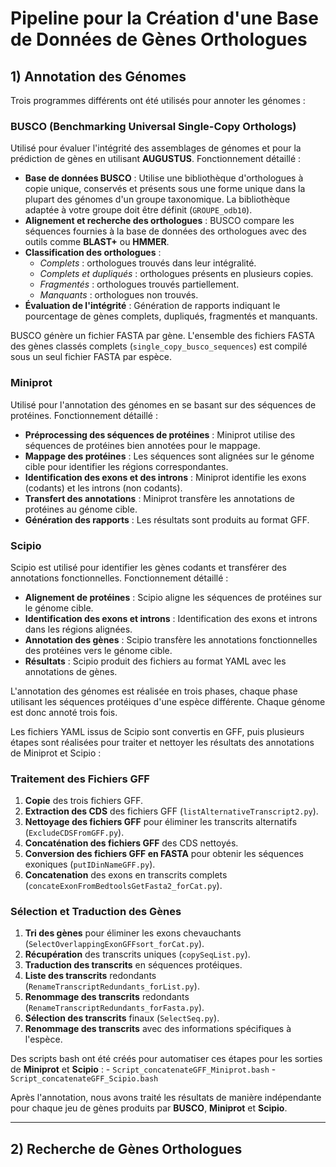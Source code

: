# Pipeline pour la Création d'une Base de Données de Gènes Orthologues

## 1) Annotation des Génomes

Trois programmes différents ont été utilisés pour annoter les génomes :

### BUSCO (Benchmarking Universal Single-Copy Orthologs)

Utilisé pour évaluer l'intégrité des assemblages de génomes et pour la prédiction de gènes en utilisant **AUGUSTUS**. Fonctionnement détaillé :

-   **Base de données BUSCO** : Utilise une bibliothèque d'orthologues à copie unique, conservés et présents sous une forme unique dans la plupart des génomes d'un groupe taxonomique. La bibliothèque adaptée à votre groupe doit être définit (`GROUPE_odb10`).
-   **Alignement et recherche des orthologues** : BUSCO compare les séquences fournies à la base de données des orthologues avec des outils comme **BLAST+** ou **HMMER**.
-   **Classification des orthologues** :
    -   *Complets* : orthologues trouvés dans leur intégralité.
    -   *Complets et dupliqués* : orthologues présents en plusieurs copies.
    -   *Fragmentés* : orthologues trouvés partiellement.
    -   *Manquants* : orthologues non trouvés.
-   **Évaluation de l'intégrité** : Génération de rapports indiquant le pourcentage de gènes complets, dupliqués, fragmentés et manquants.

BUSCO génère un fichier FASTA par gène. L'ensemble des fichiers FASTA des gènes classés complets (`single_copy_busco_sequences`) est compilé sous un seul fichier FASTA par espèce.

### Miniprot

Utilisé pour l'annotation des génomes en se basant sur des séquences de protéines. Fonctionnement détaillé :

-   **Préprocessing des séquences de protéines** : Miniprot utilise des séquences de protéines bien annotées pour le mappage.
-   **Mappage des protéines** : Les séquences sont alignées sur le génome cible pour identifier les régions correspondantes.
-   **Identification des exons et des introns** : Miniprot identifie les exons (codants) et les introns (non codants).
-   **Transfert des annotations** : Miniprot transfère les annotations de protéines au génome cible.
-   **Génération des rapports** : Les résultats sont produits au format GFF.

### Scipio

Scipio est utilisé pour identifier les gènes codants et transférer des annotations fonctionnelles. Fonctionnement détaillé :

-   **Alignement de protéines** : Scipio aligne les séquences de protéines sur le génome cible.
-   **Identification des exons et introns** : Identification des exons et introns dans les régions alignées.
-   **Annotation des gènes** : Scipio transfère les annotations fonctionnelles des protéines vers le génome cible.
-   **Résultats** : Scipio produit des fichiers au format YAML avec les annotations de gènes.

L'annotation des génomes est réalisée en trois phases, chaque phase utilisant les séquences protéiques d'une espèce différente. Chaque génome est donc annoté trois fois.

Les fichiers YAML issus de Scipio sont convertis en GFF, puis plusieurs étapes sont réalisées pour traiter et nettoyer les résultats des annotations de Miniprot et Scipio :

### Traitement des Fichiers GFF

1.  **Copie** des trois fichiers GFF.
2.  **Extraction des CDS** des fichiers GFF (`listAlternativeTranscript2.py`).
3.  **Nettoyage des fichiers GFF** pour éliminer les transcrits alternatifs (`ExcludeCDSFromGFF.py`).
4.  **Concaténation des fichiers GFF** des CDS nettoyés.
5.  **Conversion des fichiers GFF en FASTA** pour obtenir les séquences exoniques (`putIDinNameGFF.py`).
6.  **Concatenation** des exons en transcrits complets (`concateExonFromBedtoolsGetFasta2_forCat.py`).

### Sélection et Traduction des Gènes

1.  **Tri des gènes** pour éliminer les exons chevauchants (`SelectOverlappingExonGFFsort_forCat.py`).
2.  **Récupération** des transcrits uniques (`copySeqList.py`).
3.  **Traduction des transcrits** en séquences protéiques.
4.  **Liste des transcrits** redondants (`RenameTranscriptRedundants_forList.py`).
5.  **Renommage des transcrits** redondants (`RenameTranscriptRedundants_forFasta.py`).
6.  **Sélection des transcrits** finaux (`SelectSeq.py`).
7.  **Renommage des transcrits** avec des informations spécifiques à l'espèce.

Des scripts bash ont été créés pour automatiser ces étapes pour les sorties de **Miniprot** et **Scipio** : - `Script_concatenateGFF_Miniprot.bash` - `Script_concatenateGFF_Scipio.bash`

Après l'annotation, nous avons traité les résultats de manière indépendante pour chaque jeu de gènes produits par **BUSCO**, **Miniprot** et **Scipio**.

------------------------------------------------------------------------

## 2) Recherche de Gènes Orthologues
